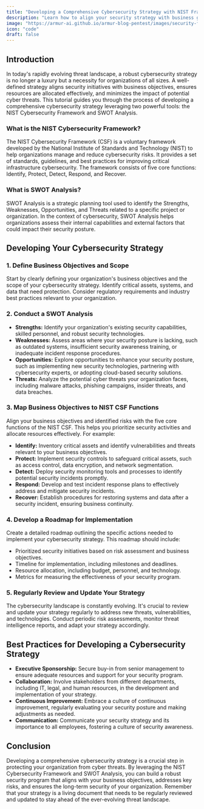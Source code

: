 ```yaml
---
title: "Developing a Comprehensive Cybersecurity Strategy with NIST Framework & SWOT Analysis"
description: "Learn how to align your security strategy with business goals, identify key assets and risks, and build a roadmap for implementing robust security controls using the NIST Cybersecurity Framework and SWOT Analysis."
image: "https://armur-ai.github.io/armur-blog-pentest/images/security-fundamentals.png"
icon: "code"
draft: false
---
```


## Introduction

In today's rapidly evolving threat landscape, a robust cybersecurity strategy is no longer a luxury but a necessity for organizations of all sizes. A well-defined strategy aligns security initiatives with business objectives, ensures resources are allocated effectively, and minimizes the impact of potential cyber threats. This tutorial guides you through the process of developing a comprehensive cybersecurity strategy leveraging two powerful tools: the NIST Cybersecurity Framework and SWOT Analysis.

### What is the NIST Cybersecurity Framework?

The NIST Cybersecurity Framework (CSF) is a voluntary framework developed by the National Institute of Standards and Technology (NIST) to help organizations manage and reduce cybersecurity risks. It provides a set of standards, guidelines, and best practices for improving critical infrastructure cybersecurity. The framework consists of five core functions: Identify, Protect, Detect, Respond, and Recover. 

### What is SWOT Analysis?

SWOT Analysis is a strategic planning tool used to identify the Strengths, Weaknesses, Opportunities, and Threats related to a specific project or organization. In the context of cybersecurity, SWOT Analysis helps organizations assess their internal capabilities and external factors that could impact their security posture.

## Developing Your Cybersecurity Strategy

### 1. Define Business Objectives and Scope

Start by clearly defining your organization's business objectives and the scope of your cybersecurity strategy. Identify critical assets, systems, and data that need protection. Consider regulatory requirements and industry best practices relevant to your organization.

### 2. Conduct a SWOT Analysis

*   **Strengths:** Identify your organization's existing security capabilities, skilled personnel, and robust security technologies.
*   **Weaknesses:** Assess areas where your security posture is lacking, such as outdated systems, insufficient security awareness training, or inadequate incident response procedures.
*   **Opportunities:** Explore opportunities to enhance your security posture, such as implementing new security technologies, partnering with cybersecurity experts, or adopting cloud-based security solutions.
*   **Threats:** Analyze the potential cyber threats your organization faces, including malware attacks, phishing campaigns, insider threats, and data breaches.

### 3. Map Business Objectives to NIST CSF Functions

Align your business objectives and identified risks with the five core functions of the NIST CSF. This helps you prioritize security activities and allocate resources effectively. For example:

*   **Identify:**  Inventory critical assets and identify vulnerabilities and threats relevant to your business objectives.
*   **Protect:** Implement security controls to safeguard critical assets, such as access control, data encryption, and network segmentation.
*   **Detect:** Deploy security monitoring tools and processes to identify potential security incidents promptly.
*   **Respond:** Develop and test incident response plans to effectively address and mitigate security incidents.
*   **Recover:** Establish procedures for restoring systems and data after a security incident, ensuring business continuity.

### 4. Develop a Roadmap for Implementation

Create a detailed roadmap outlining the specific actions needed to implement your cybersecurity strategy. This roadmap should include:

*   Prioritized security initiatives based on risk assessment and business objectives.
*   Timeline for implementation, including milestones and deadlines.
*   Resource allocation, including budget, personnel, and technology.
*   Metrics for measuring the effectiveness of your security program.

### 5. Regularly Review and Update Your Strategy

The cybersecurity landscape is constantly evolving. It's crucial to review and update your strategy regularly to address new threats, vulnerabilities, and technologies. Conduct periodic risk assessments, monitor threat intelligence reports, and adapt your strategy accordingly.

## Best Practices for Developing a Cybersecurity Strategy

*   **Executive Sponsorship:** Secure buy-in from senior management to ensure adequate resources and support for your security program.
*   **Collaboration:** Involve stakeholders from different departments, including IT, legal, and human resources, in the development and implementation of your strategy.
*   **Continuous Improvement:**  Embrace a culture of continuous improvement, regularly evaluating your security posture and making adjustments as needed.
*   **Communication:**  Communicate your security strategy and its importance to all employees, fostering a culture of security awareness.

## Conclusion

Developing a comprehensive cybersecurity strategy is a crucial step in protecting your organization from cyber threats. By leveraging the NIST Cybersecurity Framework and SWOT Analysis, you can build a robust security program that aligns with your business objectives, addresses key risks, and ensures the long-term security of your organization. Remember that your strategy is a living document that needs to be regularly reviewed and updated to stay ahead of the ever-evolving threat landscape.